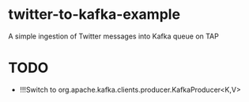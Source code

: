 # twitter-to-kafka-example
A simple ingestion of Twitter messages into Kafka queue on TAP


# TODO
* !!!Switch to org.apache.kafka.clients.producer.KafkaProducer<K,V>
